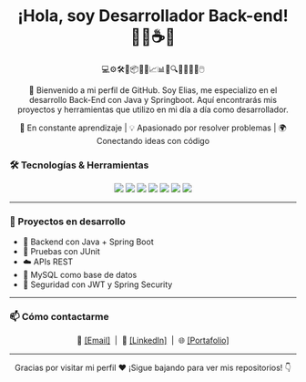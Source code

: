 
<h1 align="center">¡Hola, soy Desarrollador Back-end! 👨‍💻☕🚀</h1>

<p align="center">
  💻⚙️🛠️🔧📦🧠📘📈📊💡🔍📌🚦🎯🧩🖱️
</p>

<p align="center">
  👋 Bienvenido a mi perfil de GitHub. Soy Elias, me especializo en el desarrollo Back-End con Java y Springboot. Aquí encontrarás mis proyectos y herramientas que utilizo en mi día a día como desarrollador.
</p>
<p align="center">
  🎯 En constante aprendizaje | 💡 Apasionado por resolver problemas | 🌍 Conectando ideas con código
</p>

### 🛠️ Tecnologías & Herramientas

<p align="center">
  <img src="https://img.shields.io/badge/Java-ED8B00?style=for-the-badge&logo=openjdk&logoColor=white"/>
  <img src="https://img.shields.io/badge/SpringBoot-6DB33F?style=for-the-badge&logo=springboot&logoColor=white"/>
  <img src="https://img.shields.io/badge/Maven-C71A36?style=for-the-badge&logo=apachemaven&logoColor=white"/>
  <img src="https://img.shields.io/badge/MySQL-4479A1?style=for-the-badge&logo=mysql&logoColor=white"/>
  <img src="https://img.shields.io/badge/Git-F05032?style=for-the-badge&logo=git&logoColor=white"/>
  <img src="https://img.shields.io/badge/GitHub-181717?style=for-the-badge&logo=github&logoColor=white"/>
    <img src="https://img.shields.io/badge/Docker-2496ED?style=for-the-badge&logo=docker&logoColor=white"/>
</p>

---

### 🚧 Proyectos en desarrollo
- 🔨 Backend con Java + Spring Boot
- 🧪 Pruebas con JUnit
- ☁️ APIs REST
- 🐬 MySQL como base de datos
- 🔐 Seguridad con JWT y Spring Security

---

### 📫 Cómo contactarme
<p align="center">
  📧 <a href="mailto:elias.d.gonzalez25@gmail.com">[Email]</a> &nbsp;|&nbsp;
  💼 <a href="https://www.linkedin.com/in/elias-gz/" target="_blank">[LinkedIn]</a> &nbsp;|&nbsp;
  🌐 <a href="https://portfolio-eliasgz.netlify.app/" target="_blank">[Portafolio]</a>
</p>

---

<p align="center">Gracias por visitar mi perfil ❤️ ¡Sigue bajando para ver mis repositorios! 👇</p>
